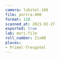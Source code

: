 ```yaml
---
camera: lubitel-166
film: portra-400
format: 120
scanned_at: 2021-02-27
exported: true
lab: mori-film
roll_number: 21x08
places:
- Primel-Tresgatel
---
```

